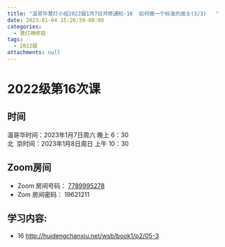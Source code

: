 ```yaml
---
title: "温哥华慧灯小组2022届1月7日共修通知-16  如何做一个标准的居士(3/3)   "
date: 2023-01-04 15:26:59-08:00
categories:
  - 慧灯禅修班
tags:
  - 2022届
attachments: null
---
```

# 2022级第16次课

## 时间

温哥华时间：2023年1月7日周六 晚上 6：30\
北  京时间：2023年1月8日周日 上午 10：30

## Zoom房间

* Zoom 房间号码： [7789995278](https://us02web.zoom.us/j/7789995278?pwd=VjZmbWJFY2k2K0E5RVB2cTNIQmhqUT09)
* Zom 房间密码： 19621211

## 学习内容:

* 16 [](http://huidengchanxiu.net/wsb/book1/p2/05-2)http://huidengchanxiu.net/wsb/book1/p2/05-3